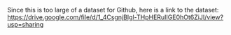 Since this is too large of a dataset for Github, here is a link to the dataset: https://drive.google.com/file/d/1_4CsgnjBIgl-THpHERuIIGE0hOt6ZiJI/view?usp=sharing